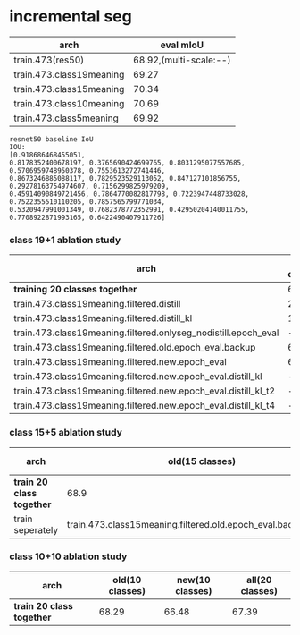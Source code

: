 
# incremental seg

|arch|eval mIoU|
|----|----|
|train.473(res50)|68.92,(multi-scale:--)|
|train.473.class19meaning|69.27|
|train.473.class15meaning|70.34|
|train.473.class10meaning|70.69|
|train.473.class5meaning|69.92|



```
resnet50 baseline IoU
IOU: 
[0.918686468455051, 
0.8178352400678197, 0.3765690424699765, 0.8031295077557685, 0.5706959748950378, 0.7553613272741446, 
0.8673246885088117, 0.7829523529113052, 0.847127101856755, 0.29278163754974607, 0.7156299825979209, 
0.45914090849721456, 0.7864770082817798, 0.7223947448733028, 0.7522355510110205, 0.7857565799771034, 
0.5320947991001349, 0.7682378772352991, 0.42950204140011755, 0.7708922871993165, 0.6422490407911726]
```

### class 19+1 ablation study

|arch|old(19 classes)|new(1 classes)|all(20 classes)
|---|---|---|---|
|**training 20 classes together**|67.56|**64.22**|67.39|
train.473.class19meaning.filtered.distill|24.61|27.66|24.77
train.473.class19meaning.filtered.distill_kl|19.81|36.48|20.65|
train.473.class19meaning.filtered.onlyseg_nodistill.epoch_eval|--|43.8||
train.473.class19meaning.filtered.old.epoch_eval.backup|67.84|--|--|
train.473.class19meaning.filtered.new.epoch_eval|64.52|--|--|
train.473.class19meaning.filtered.new.epoch_eval.distill_kl|--|46.5|--|
train.473.class19meaning.filtered.new.epoch_eval.distill_kl_t2|--|54.68|
train.473.class19meaning.filtered.new.epoch_eval.distill_kl_t4|--|29.36|--|
### class 15+5 ablation study

|arch|old(15 classes)|new(5 classes)|all(20 classes)
|---|---|---|---|
|**train 20 class together**|68.9|62.86|67.39|
|train seperately|train.473.class15meaning.filtered.old.epoch_eval.backup:68.24|train.473.class15meaning.filtered.new.epoch_eval:56.18|65.22


### class 10+10 ablation study

|arch|old(10 classes)|new(10 classes)|all(20 classes)
|---|---|---|---|
|**train 20 class together**|68.29|66.48|67.39|